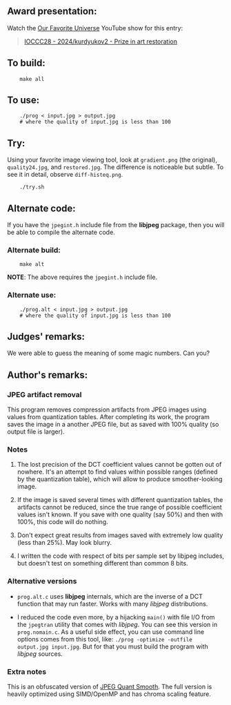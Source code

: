 ## Award presentation:

Watch the [Our Favorite Universe](https://www.youtube.com/@OurFavoriteUniverse)
YouTube show for this entry:

> [IOCCC28 - 2024/kurdyukov2 - Prize in art restoration](https://www.youtube.com/watch?v=dWxRYHTPQPE)


## To build:

``` <!---sh-->
    make all
```


## To use:

``` <!---sh-->
    ./prog < input.jpg > output.jpg
    # where the quality of input.jpg is less than 100
```


## Try:

Using your favorite image viewing tool, look at `gradient.png` (the original),
`quality24.jpg`, and `restored.jpg`. The difference is noticeable but subtle.
To see it in detail, observe `diff-histeq.png`.

``` <!---sh-->
    ./try.sh
```


## Alternate code:

If you have the `jpegint.h` include file from the **libjpeg** package,
then you will be able to compile the alternate code.


### Alternate build:

``` <!---sh-->
    make alt
```

**NOTE**: The above requires the `jpegint.h` include file.


### Alternate use:

``` <!---sh-->
    ./prog.alt < input.jpg > output.jpg
    # where the quality of input.jpg is less than 100
```


## Judges' remarks:

We were able to guess the meaning of some magic numbers. Can you?


## Author's remarks:


### JPEG artifact removal

This program removes compression artifacts from JPEG images using values from quantization tables. After completing its work, the program saves the image in a another JPEG file, but as saved with 100% quality (so output file is larger).


### Notes

1. The lost precision of the DCT coefficient values cannot be gotten out of nowhere. It's an attempt to find values within possible ranges (defined by the quantization table), which will allow to produce smoother-looking image.

2. If the image is saved several times with different quantization tables, the artifacts cannot be reduced, since the true range of possible coefficient values isn't known. If you save with one quality (say 50%) and then with 100%, this code will do nothing.

3. Don't expect great results from images saved with extremely low quality (less than 25%). May look blurry.

4. I written the code with respect of bits per sample set by libjpeg includes, but doesn't test on something different than common 8 bits.


### Alternative versions

- `prog.alt.c` uses **libjpeg** internals, which are the inverse of a DCT function that may run faster. Works with many *libjpeg* distributions.

- I reduced the code even more, by a hijacking `main()` with file I/O from the `jpegtran` utility that comes with *libjpeg*. You can see this version in `prog.nomain.c`. As a useful side effect, you can use command line options comes from this tool, like: `./prog -optimize -outfile output.jpg input.jpg`. But for that you must build the program with *libjpeg* sources.


### Extra notes

This is an obfuscated version of [JPEG Quant Smooth](https://github.com/ilyakurdyukov/jpeg-quantsmooth).
The full version is heavily optimized using SIMD/OpenMP and has chroma scaling feature.


<!--

    Copyright © 1984-2025 by Landon Curt Noll and Leonid A. Broukhis.  All Rights Reserved.

    You are free to share and adapt this file under the terms of this license:

        Creative Commons Attribution-ShareAlike 4.0 International (CC BY-SA 4.0)

    For more information, see:

        https://creativecommons.org/licenses/by-sa/4.0/

-->
